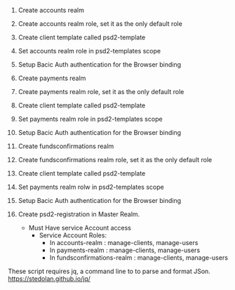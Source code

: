 1. Create accounts realm
2. Create accounts realm role, set it as the only default role
3. Create client template called psd2-template
4. Set accounts realm role in psd2-templates scope
5. Setup Bacic Auth authentication for the Browser binding

6. Create payments realm
7. Create payments realm role, set it as the only default role
8. Create client template called psd2-template
9. Set payments realm role in psd2-templates scope
10. Setup Bacic Auth authentication for the Browser binding

6. Create fundsconfirmations realm
7. Create fundsconfirmations realm role, set it as the only default role
8. Create client template called psd2-template
9. Set payments realm rolw in psd2-templates scope
10. Setup Bacic Auth authentication for the Browser binding

11. Create psd2-registration in Master Realm.
    * Must Have service Account access
        * Service Account Roles:
            * In accounts-realm : manage-clients, manage-users
            * In payments-realm : manage-clients, manage-users
            * In fundsconfirmations-realm : manage-clients, manage-users
            
            
These script requires jq, a command line to to parse and format JSon. https://stedolan.github.io/jq/            